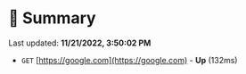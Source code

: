 # 📖 Summary
Last updated: **11/21/2022, 3:50:02 PM**

- `GET` [https://google.com](https://google.com) - **Up** (132ms)
